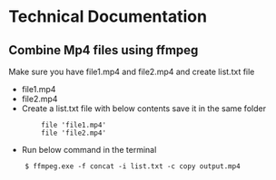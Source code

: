 # Technical Documentation

## Combine Mp4 files using ffmpeg 
Make sure you have file1.mp4 and file2.mp4 and create list.txt file

- file1.mp4
- file2.mp4
- Create a list.txt file with below contents save it in the same folder
```
        file 'file1.mp4'
        file 'file2.mp4'
```
 - Run below command in the terminal
```
    $ ffmpeg.exe -f concat -i list.txt -c copy output.mp4
```    
   
 
